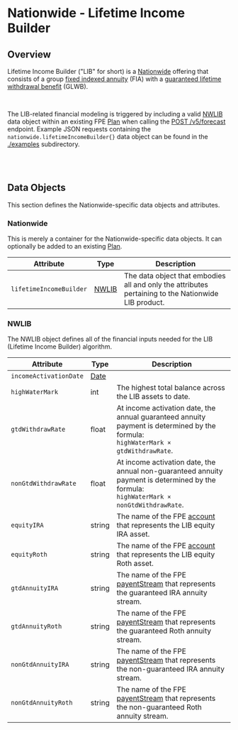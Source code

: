 # Nationwide - Lifetime Income Builder

## Overview

Lifetime Income Builder ("LIB" for short) is a [Nationwide](https://www.nationwide.com) offering that consists of a group [fixed indexed annuity](https://www.investopedia.com/terms/i/indexedannuity.asp) (FIA) with a [guaranteed lifetime withdrawal benefit](https://www.investopedia.com/terms/g/glwb.asp) (GLWB).

<br/>

The LIB-related financial modeling is triggered by including a valid [NWLIB](#nwlib) data object within an existing FPE [Plan](../datatypes.md#plan) when calling the [POST /v5/forecast](#post-v5forecast) endpoint.  Example JSON requests containing the `nationwide.lifetimeIncomeBuilder{}` data object can be found in the [./examples](./examples/) subdirectory.


<br/><br/>

## Data Objects

This section defines the Nationwide-specific data objects and attributes.

### Nationwide

This is merely a container for the Nationwide-specific data objects.  It can optionally be added to an existing [Plan](../datatypes.md#plan).

| Attribute  | Type | Description |
| ---------- | ---- | ----------- |
| `lifetimeIncomeBuilder` | [NWLIB](#nwlib) | The data object that embodies all and only the attributes pertaining to the Nationwide LIB product. |

### NWLIB

The NWLIB object defines all of the financial inputs needed for the LIB (Lifetime Income Builder) algorithm.

| Attribute  | Type | Description |
| ---------- | ---- | ----------- |
| `incomeActivationDate` | [Date](../datatypes.md#date) |  |
| `highWaterMark` | int | The highest total balance across the LIB assets to date. |
| `gtdWithdrawRate` | float | At income activation date, the annual guaranteed annuity payment is determined by the formula:<br/>`highWaterMark × gtdWithdrawRate`. |
| `nonGtdWithdrawRate` | float | At income activation date, the annual non-guaranteed annuity payment is determined by the formula:<br/>`highWaterMark × nonGtdWithdrawRate`. |
| `equityIRA` | string | The name of the FPE [account](../datatypes.md#account) that represents the LIB equity IRA asset. |
| `equityRoth` | string | The name of the FPE [account](../datatypes.md#account) that represents the LIB equity Roth asset. |
| `gtdAnnuityIRA` | string | The name of the FPE [payentStream](../datatypes.md#paymentstream) that represents the guaranteed IRA annuity stream. |
| `gtdAnnuityRoth` | string | The name of the FPE [payentStream](../datatypes.md#paymentstream) that represents the guaranteed Roth annuity stream. |
| `nonGtdAnnuityIRA` | string | The name of the FPE [payentStream](../datatypes.md#paymentstream) that represents the non-guaranteed IRA annuity stream. |
| `nonGtdAnnuityRoth` | string | The name of the FPE [payentStream](../datatypes.md#paymentstream) that represents the non-guaranteed Roth annuity stream. |